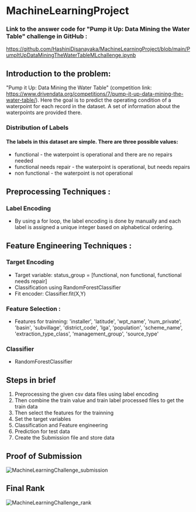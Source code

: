 # MachineLearningProject

### Link to the answer code for "Pump it Up: Data Mining the Water Table" challenge in GitHub :
https://github.com/HashiniDisanayaka/MachineLearningProject/blob/main/PumpItUpDataMiningTheWaterTableMLchallenge.ipynb

## Introduction to the problem:

"Pump it Up: Data Mining the Water Table" (competition link: https://www.drivendata.org/competitions/7/pump-it-up-data-mining-the-water-table/). Here the goal is to predict the operating condition of a waterpoint for each record in the dataset. A set of information about the waterpoints are provided there. 

### Distribution of Labels
#### The labels in this dataset are simple. There are three possible values:

* functional - the waterpoint is operational and there are no repairs needed
* functional needs repair - the waterpoint is operational, but needs repairs
* non functional - the waterpoint is not operational

## Preprocessing Techniques :
### Label Encoding
* By using a for loop, the label encoding is done by manually and each label is assigned a unique integer based on alphabetical ordering.

## Feature Engineering Techniques : 
### Target Encoding
* Target variable: status_group = [functional, non functional, functional needs repair]
* Classification using RandomForestClassifier
* Fit encoder: Classifier.fit(X,Y)
### Feature Selection : 
* Features for trainning: 'installer', 'latitude', 'wpt_name', 'num_private', 'basin', 'subvillage', 'district_code', 'lga', 'population', 'scheme_name', 'extraction_type_class', 'management_group', 'source_type'
### Classifier
* RandomForestClassifier

## Steps in brief 
1. Preprocessing the given csv data files using label encoding 
2. Then combine the train value and train label processed files to get the train data
3. Then select the features for the trainning
4. Set the target variables
5. Classification and Feature engineering
6. Prediction for test data
7. Create the Submission file and store data

## Proof of Submission
![MachineLearningChallenge_submission](https://user-images.githubusercontent.com/47105941/133821927-c4e1681e-e1e7-4a05-8ef9-91297ea155df.png)

## Final Rank
![MachineLearningChallenge_rank](https://user-images.githubusercontent.com/47105941/133821781-18bcdf65-4bce-4504-8f04-aeb83221722c.png)
